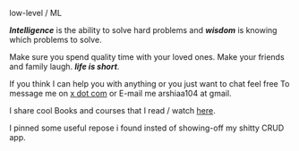 low-level / ML

***__Intelligence__*** is the ability to solve hard problems and ***__wisdom__*** is knowing which problems to solve.


Make sure you spend quality time with your loved ones. 
Make your friends and family laugh.
***__life is short__***.

If you think I can help you with anything or you just want to chat feel free To message me on [x dot com](https://x.com/0xRshia) or E-mail me arshiaa104 at gmail.

I share cool Books and courses that I read / watch [here](https://rshia.bearblog.dev).

I pinned some useful repose i found insted of showing-off my shitty CRUD app.
